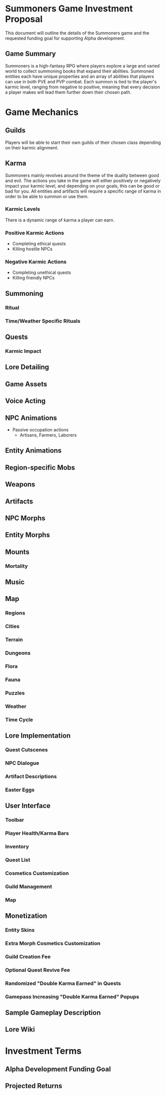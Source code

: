 # Summoners Game Investment Proposal
This document will outline the details of the Summoners game and the requested funding goal for supporting Alpha development.

## Game Summary
Summoners is a high-fantasy RPG where players explore a large and varied world to collect summoning books that expand their abilities. Summoned entities each have unique properties and an array of abilities that players can use in both PVE and PVP combat. Each summon is tied to the player's karmic level, ranging from negative to positive, meaning that every decision a player makes will lead them further down their chosen path.


# Game Mechanics

## Guilds
Players will be able to start their own guilds of their chosen class depending on their karmic alignment.

## Karma
Summoners mainly revolves around the theme of the duality between good and evil. The actions you take in the game will either positively or negatively impact your karmic level, and depending on your goals, this can be good or bad for you. All entities and artifacts will require a specific range of karma in order to be able to summon or use them.

### Karmic Levels
There is a dynamic range of karma a player can earn.

### Positive Karmic Actions
- Completing ethical quests
- Killing hostile NPCs

### Negative Karmic Actions
- Completing unethical quests
- Killing friendly NPCs

## Summoning
### Ritual
### Time/Weather Specific Rituals

## Quests
### Karmic Impact

## Lore Detailing



## Game Assets
## Voice Acting
## NPC Animations
- Passive occupation actions
  - Artisans, Farmers, Laborers
## Entity Animations
## Region-specific Mobs
## Weapons
## Artifacts
## NPC Morphs
## Entity Morphs
## Mounts
### Mortality
## Music


## Map
### Regions
### Cities
### Terrain
### Dungeons
### Flora
### Fauna
### Puzzles
### Weather
### Time Cycle


## Lore Implementation
### Quest Cutscenes
### NPC Dialogue
### Artifact Descriptions
### Easter Eggs


## User Interface
### Toolbar
### Player Health/Karma Bars
### Inventory
### Quest List
### Cosmetics Customization
### Guild Management
### Map 


## Monetization
### Entity Skins
### Extra Morph Cosmetics Customization
### Guild Creation Fee
### Optional Quest Revive Fee
### Randomized "Double Karma Earned" in Quests
### Gamepass Increasing "Double Karma Earned" Popups


## Sample Gameplay Description


## Lore Wiki


# Investment Terms
## Alpha Development Funding Goal
## Projected Returns
